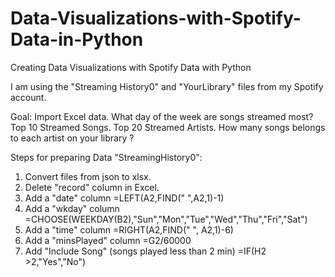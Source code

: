 # Data-Visualizations-with-Spotify-Data-in-Python
Creating Data Visualizations with Spotify Data with Python


I am using the "Streaming History0" and "YourLibrary" files from my Spotify account.

Goal:
Import Excel data.
What day of the week are songs streamed most?
Top 10 Streamed Songs.
Top 20 Streamed Artists.
How many songs belongs to each artist on your library ?

Steps for preparing Data "StreamingHistory0":
1. Convert files from json to xlsx.
2. Delete "record" column in Excel.
3. Add a "date" column 
     =LEFT(A2,FIND(" ",A2,1)-1)
4. Add a "wkday" column
     =CHOOSE(WEEKDAY(B2),"Sun","Mon","Tue","Wed","Thu","Fri","Sat")
5. Add a "time" column
     =RIGHT(A2,FIND(" ", A2,1)-6)
6. Add a "minsPlayed" column
     =G2/60000
7. Add "Include Song" (songs played less than 2 min)
     =IF(H2 >2,"Yes","No")
